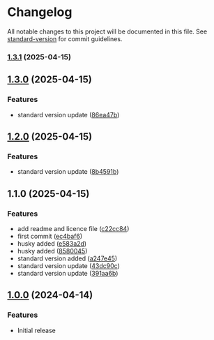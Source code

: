 # Changelog

All notable changes to this project will be documented in this file. See [standard-version](https://github.com/conventional-changelog/standard-version) for commit guidelines.

### [1.3.1](https://github.com/bilal-uxd/calculator/compare/v1.3.0...v1.3.1) (2025-04-15)

## [1.3.0](https://github.com/bilal-uxd/calculator/compare/v1.2.0...v1.3.0) (2025-04-15)


### Features

* standard version update ([86ea47b](https://github.com/bilal-uxd/calculator/commit/86ea47b1f47ccc6cf03d210983fe162233ae5674))

## [1.2.0](https://github.com/bilal-uxd/calculator/compare/v1.1.0...v1.2.0) (2025-04-15)


### Features

* standard version update ([8b4591b](https://github.com/bilal-uxd/calculator/commit/8b4591b1e4345281dc4a132c3ca153e2b12bb293))

## 1.1.0 (2025-04-15)


### Features

* add readme and licence file ([c22cc84](https://github.com/bilal-uxd/calculator/commit/c22cc84131ff1e4a5436c0ab840d53db312c4110))
* first commit ([ec4baf6](https://github.com/bilal-uxd/calculator/commit/ec4baf685bc73c5dd698b827558268b1064e2062))
* husky added ([e583a2d](https://github.com/bilal-uxd/calculator/commit/e583a2d73744381cac0001a57283c82d46e50c07))
* husky added ([8580045](https://github.com/bilal-uxd/calculator/commit/8580045890b0c126e97cf9094522d96c7bdf4e64))
* standard version added ([a247e45](https://github.com/bilal-uxd/calculator/commit/a247e458ee0d75efd9da69f49524bad05838147e))
* standard version update ([43dc90c](https://github.com/bilal-uxd/calculator/commit/43dc90cf772729fd2587813b894cea1f6e2311d3))
* standard version update ([391aa6b](https://github.com/bilal-uxd/calculator/commit/391aa6b19930f2e3dfc210301e1c9235f270f3b8))

## [1.0.0](https://github.com/yourusername/calculator/compare/v0.0.0...v1.0.0) (2024-04-14)

### Features

- Initial release
